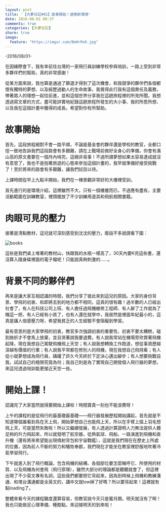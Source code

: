 ```yaml
---
layout: post
title: '【大夢日記#01】故事開始！適應新環境'
date: 2016-08-01 00:37
comments: true
categories: [大夢日記]
share: true
image:
  feature: "https://imgur.com/Bm0rRxK.jpg"
---
```


-2016/08/01-

在因緣際會下，我有幸前往台灣的一家飛行員訓練學校參與培訓，一路上受到非常多夥伴們的幫助，真的非常感謝！

<!-- more -->

從某方面來說，我也算是通過了篩選才得到了這次機會，和我競爭的夥伴們各個都懷有獨特的夢想、以及經歷過動人的生命故事，我覺得此行我有這個責任及義務，帶著眾人的理想一起往前進，並和這個世界分享我在這趟旅程裡的所見所聞。我想透過寫文章的方式，盡可能詳實地紀錄這趟旅程所發生的大小事、我的所思所想、以及我在這個計畫中獲得的成長。希望對你有所幫助。

# 故事開始

首先，這段旅程絕對不會一路平順，不論是基金會的夥伴還是學校的教官，全都口徑一致地告訴我們這段路會有多艱難，請在上戰場前做好全身心的準備，你會有滿山高的原文書要在一個月內啃完，這絕非易事！不過所謂夢想如果太容易達成就沒有意思了，我也不是抱著旅遊的心態來參加這個計畫的，我早就準備好接受挑戰了！至於將來的路會有多艱難，讓我們拭目以待。

上課時間從早上九點半開始，我們在一棟景觀非常好的大樓裡受訓。

首先進行的是環境介紹，這裡雖然不大，只有一個樓層而已，不過應有盡有，主要活動範圍在訓練教室，裡頭擺放了不少訓練用道具和飛航相關書籍。

# 肉眼可見的壓力

接著是清點教材，這兒就可深刻感受到沈沈的壓力，廢話不多說請看下圖：

![books](https://i.imgur.com/8hcloqy.jpg)

這些是我們桌上堆著的教材山，快跟我的水瓶一樣高了，30天內要K完這些書，還沒算入隨身碟裡面的電子檔呢！只能說真夠刺激的......。

# 背景不同的夥伴們

再來是讓大家互相認識的時間，我們分享了彼此來到這兒的原因。大家的身份背景、學飛的初衷、和即將去到的地方都不相同，這真的很有趣！過半數的人已經出社會了，有人在科技公司上班、有人擔任過飛機維修工程師、有人辭了工作就為了賭這一把、有人已經有小孩了，也有人還在就學中，我居然是裡面年紀最小的，這真是讓人倍感壓力呀，希望我貧乏的人生經驗不會阻礙到學習。

最有意思的是大家學飛的初衷，教官多次強調初衷的重要性，初衷不要太糟糕，碰到挫折才不會馬上放棄，並且哭著說我要退費。有人說我常站在機場旁欣賞著飛機起降，現在我想自己駕駛飛機飛上天空；有人說我想轉換工作跑道，想從事資歷越深越有價值的行業；有人說我平常都在修別人的飛機，現在我想自己飛飛看；有人從小就夢想成為飛行員，躊躇了許久今天終於下定決心邁出腳步；有人想要挑戰自我，試試自己的極限究竟為何；我自己則是為了實現自己開發個人飛行器的夢想，來這兒透過培訓能更接近天空一些。

# 開始上課！

認識完了大家當然就得要開始上課啦！時間寶貴一刻也不能浪費呀！

上午的課程的是從飛行的最基礎最基礎——飛行器發展歷程開始講起，首先就是不知道哪個誰看到鳥在天上飛，開始夢想自己也能飛上天，所以在手臂上插上羽毛想飛上天，可是當然失敗啦！所以又繼續發展，有人透過計算證明人力無法提供人體足夠的升力飛起來，所以就發明了航空器，從熱氣球、飛船、一路演進到飛機和直升機（還有將來希望能出現噴射背包和宇宙戰艦），這就是我們現在在歷史上所處的位置，因為前人不斷的努力和犧牲奉獻，我們現在才能坐在教室裡舒服地吹著冷氣學習飛行。

下午就進入到了飛行概論，包含飛機的結構、各個部位要怎麼稱呼它、所使用的材質、以及飛機為何會飛（飛行原理），雖然大部分的理論都是聽聽就會了，但這裡出現了不少英文專有名詞，這些我們都要把它背起來，因為到時候上飛機和教練溝通、和塔台溝通都是全英文的，講中文就low掉了好嗎？所以要背起來！這裡就有點loading了。

整體來看今天的課程難度還算容易，但教官說今天只是蜜月期，明天就沒有了啊！我也只能做足心理準備、睡飽點，來迎接明天的到來啦！
